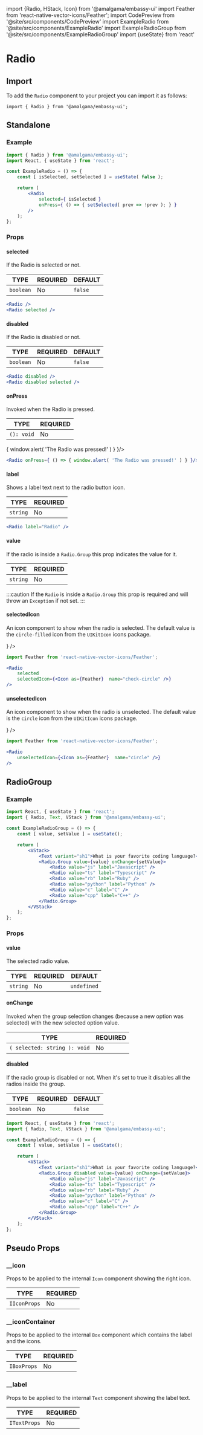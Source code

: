 import {Radio, HStack, Icon} from '@amalgama/embassy-ui'
import Feather from 'react-native-vector-icons/Feather';
import CodePreview from '@site/src/components/CodePreview'
import ExampleRadio from '@site/src/components/ExampleRadio'
import ExampleRadioGroup from '@site/src/components/ExampleRadioGroup'
import {useState} from 'react'

# Radio

## Import

To add the `Radio` component to your project you can import it as follows:

```tsx
import { Radio } from '@amalgama/embassy-ui'; 
```

## Standalone

### Example
<CodePreview>
	<ExampleRadio/>
</CodePreview>

```jsx
import { Radio } from '@amalgama/embassy-ui';
import React, { useState } from 'react';

const ExampleRadio = () => {
	const [ isSelected, setSelected ] = useState( false );

	return (
		<Radio
			selected={ isSelected }
			onPress={ () => { setSelected( prev => !prev ); } }
		/>
	);
};
```

### Props

#### selected
If the Radio is selected or not.

| TYPE | REQUIRED | DEFAULT |
| ---- | -------- | ------- |
| `boolean` | No       | `false`   |

<CodePreview>
	<HStack>
		<Radio />
		<Radio selected />
	</HStack>
</CodePreview>

```jsx
<Radio />
<Radio selected />
```

#### disabled
If the Radio is disabled or not.

| TYPE | REQUIRED | DEFAULT |
| ---- | -------- | ------- |
| `boolean` | No       | `false`   |

<CodePreview>
	<HStack>
		<Radio disabled />
		<Radio disabled selected />
	</HStack>
</CodePreview>

```jsx
<Radio disabled />
<Radio disabled selected />
```

#### onPress
Invoked when the Radio is pressed.

| TYPE     | REQUIRED |
| -------- | -------- |
| `(): void` | No       |

<CodePreview>
	<Radio onPress={ () => { window.alert( 'The Radio was pressed!' ) } }/>
</CodePreview>

```jsx
<Radio onPress={ () => { window.alert( 'The Radio was pressed!' ) } }/>
```

#### label
Shows a label text next to the radio button icon.

| TYPE   | REQUIRED |
| ------ | -------- |
| `string` | No       |

<CodePreview>
	<Radio label="Radio" />
</CodePreview>

```jsx
<Radio label="Radio" />
```

#### value
If the radio is inside a `Radio.Group` this prop indicates the value for it.

| TYPE   | REQUIRED |
| ------ | -------- |
| `string` | No       |

:::caution
If the `Radio` is inside a `Radio.Group` this prop is required and will throw an `Exception` if not set.
:::

#### selectedIcon
An icon component to show when the radio is selected. The default value is the `circle-filled` icon from the `UIKitIcon` icons package.

<CodePreview>
	<Radio
		selected
		__icon={{ style: { paddingTop: '1px' } }}
		selectedIcon={<Icon as={Feather}  name="check-circle" />}
	/>
</CodePreview>

```jsx
import Feather from 'react-native-vector-icons/Feather';

<Radio
	selected
	selectedIcon={<Icon as={Feather}  name="check-circle" />}
/>
```

#### unselectedIcon

An icon component to show when the radio is unselected. The default value is the `circle` icon from the `UIKitIcon` icons package.

<CodePreview>
	<Radio
		__icon={{ style: { paddingTop: '1px' } }}
		unselectedIcon={<Icon as={Feather}  name="circle" />}
	/>
</CodePreview>

```jsx
import Feather from 'react-native-vector-icons/Feather';

<Radio
	unselectedIcon={<Icon as={Feather}  name="circle" />}
/>
```

## RadioGroup

### Example
<CodePreview>
    <ExampleRadioGroup />
</CodePreview> 

```jsx
import React, { useState } from 'react';
import { Radio, Text, VStack } from '@amalgama/embassy-ui';

const ExampleRadioGroup = () => {
	const [ value, setValue ] = useState();

	return (
		<VStack>
			<Text variant="sh1">What is your favorite coding language?</Text>
			<Radio.Group value={value} onChange={setValue}>
				<Radio value="js" label="Javascript" />
				<Radio value="ts" label="Typescript" />
				<Radio value="rb" label="Ruby" />
				<Radio value="python" label="Python" />
				<Radio value="c" label="C" />
				<Radio value="cpp" label="C++" />
			</Radio.Group>
		</VStack>
	);
};
```

### Props

#### value
The selected radio value.

| TYPE     | REQUIRED | DEFAULT |
| ---------| -------- | ------- |
| `string` | No       | `undefined` |


#### onChange
Invoked when the group selection changes (because a new option was selected) with the new selected option value.

| TYPE     | REQUIRED |
| -------- | -------- |
| `( selected: string ): void` | No       |

#### disabled
If the radio group is disabled or not. When it's set to true it disables all the radios inside the group.

| TYPE | REQUIRED | DEFAULT |
| ---- | -------- | ------- |
| `boolean` | No       | `false` |

<CodePreview>
	<ExampleRadioGroup disabled />
</CodePreview>

```jsx
import React, { useState } from 'react';
import { Radio, Text, VStack } from '@amalgama/embassy-ui';

const ExampleRadioGroup = () => {
	const [ value, setValue ] = useState();

	return (
		<VStack>
			<Text variant="sh1">What is your favorite coding language?</Text>
			<Radio.Group disabled value={value} onChange={setValue}>
				<Radio value="js" label="Javascript" />
				<Radio value="ts" label="Typescript" />
				<Radio value="rb" label="Ruby" />
				<Radio value="python" label="Python" />
				<Radio value="c" label="C" />
				<Radio value="cpp" label="C++" />
			</Radio.Group>
		</VStack>
	);
};
```

## Pseudo Props

### __icon 

Props to be applied to the internal `Icon` component showing the right icon.

| TYPE   | REQUIRED |
| ------ | -------- |
| `IIconProps` | No   |

### __iconContainer

Props to be applied to the internal `Box` component which contains the label and the icons.

| TYPE   | REQUIRED |
| ------ | -------- |
| `IBoxProps` | No  |

### __label

Props to be applied to the internal `Text` component showing the label text.

| TYPE   | REQUIRED |
| ------ | -------- |
| `ITextProps` | No   |
